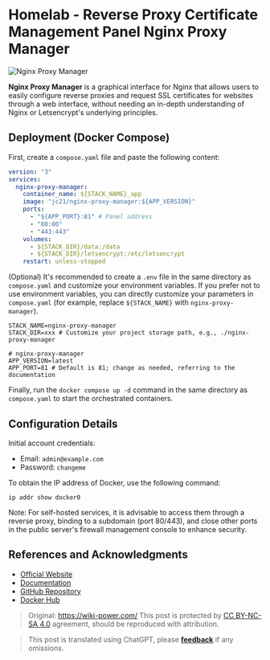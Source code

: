 # Homelab - Reverse Proxy Certificate Management Panel Nginx Proxy Manager

![Nginx Proxy Manager](https://media.wiki-power.com/img/20230408182138.png)

**Nginx Proxy Manager** is a graphical interface for Nginx that allows users to easily configure reverse proxies and request SSL certificates for websites through a web interface, without needing an in-depth understanding of Nginx or Letsencrypt's underlying principles.

## Deployment (Docker Compose)

First, create a `compose.yaml` file and paste the following content:

```yaml title="compose.yaml"
version: "3"
services:
  nginx-proxy-manager:
    container_name: ${STACK_NAME}_app
    image: "jc21/nginx-proxy-manager:${APP_VERSION}"
    ports:
      - "${APP_PORT}:81" # Panel address
      - "80:80"
      - "443:443"
    volumes:
      - ${STACK_DIR}/data:/data
      - ${STACK_DIR}/letsencrypt:/etc/letsencrypt
    restart: unless-stopped
```

(Optional) It's recommended to create a `.env` file in the same directory as `compose.yaml` and customize your environment variables. If you prefer not to use environment variables, you can directly customize your parameters in `compose.yaml` (for example, replace `${STACK_NAME}` with `nginx-proxy-manager`).

```dotenv title=".env"
STACK_NAME=nginx-proxy-manager
STACK_DIR=xxx # Customize your project storage path, e.g., ./nginx-proxy-manager

# nginx-proxy-manager
APP_VERSION=latest
APP_PORT=81 # Default is 81; change as needed, referring to the documentation
```

Finally, run the `docker compose up -d` command in the same directory as `compose.yaml` to start the orchestrated containers.

## Configuration Details

Initial account credentials:

- Email: `admin@example.com`
- Password: `changeme`

To obtain the IP address of Docker, use the following command:

```shell
ip addr show docker0
```

Note: For self-hosted services, it is advisable to access them through a reverse proxy, binding to a subdomain (port 80/443), and close other ports in the public server's firewall management console to enhance security.

## References and Acknowledgments

- [Official Website](https://nginxproxymanager.com)
- [Documentation](https://nginxproxymanager.com/guide)
- [GitHub Repository](https://github.com/NginxProxyManager/nginx-proxy-manager)
- [Docker Hub](https://hub.docker.com/r/jlesage/nginx-proxy-manager)

> Original: <https://wiki-power.com/>
> This post is protected by [CC BY-NC-SA 4.0](https://creativecommons.org/licenses/by/4.0/deed.en) agreement, should be reproduced with attribution.

> This post is translated using ChatGPT, please [**feedback**](https://github.com/linyuxuanlin/Wiki_MkDocs/issues/new) if any omissions.
